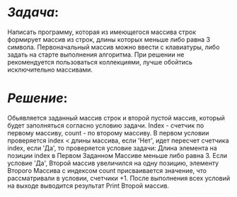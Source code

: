 # ***Задача***:

Написать программу, которая из имеющегося массива строк формирует массив из строк, длины которых меньше либо равна 3 символа. Первоначальный массив можно ввести с клавиатуры, либо задать на старте выполнения алгоритма. При решении не рекомендуется пользоваться коллекциями, лучше обойтись исключительно массивами.

# ***Решение***:

Обьявляется заданный массив строк и второй пустой массив, который будет заполняться согласно условию задачи. Index - счетчик по первому массиву, count - по второму массиву.
В первом условии проверяется index < длины массива, если 'Нет', идет пересчет счетчика index, если 'Да', то проверяется условие задачи: Длина элемента на позиции index в Первом Заданном Массиве меньше либо равна 3. Если условие 'Да', Второй массив увеличился на одну позицию, элементу Второго Массива с индексом count присваивается значение, что рассматривали в условии, счетчики +1. После выполнения всех условий на выходе выводится результат Print Второй массив.